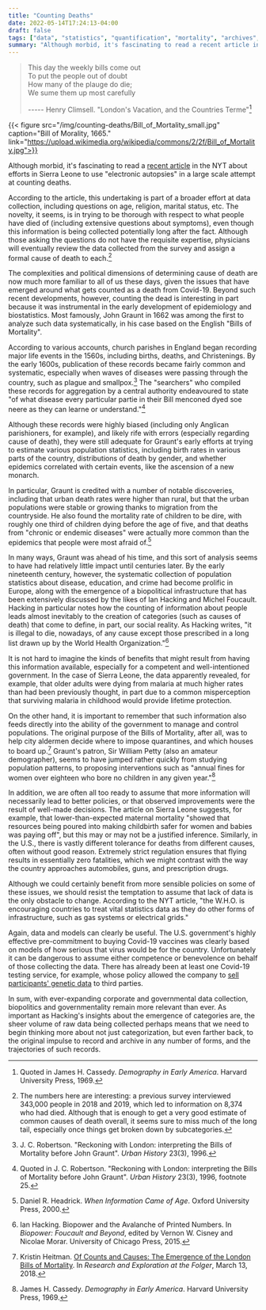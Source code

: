 ```yaml
---
title: "Counting Deaths"
date: 2022-05-14T17:24:13-04:00
draft: false
tags: ["data", "statistics", "quantification", "mortality", "archives", "demography", "biopolitics", "governmentality", "Michel-Foucault", "John-Graunt", "Ian-Hacking"]
summary: "Although morbid, it's fascinating to read a recent article in the NYT about efforts in Sierra Leone to use "electronic autopsies" in a large scale attempt at counting deaths. According to the article, this undertaking is part of a broader effort at data collection, including questions on age, religion, marital status, etc. The novelty, it seems, is in trying to be thorough with respect to what people have died of (including extensive questions about symptoms), even though this information is being collected potentially long after the fact."
---
```


> This day the weekly bills come out  
> To put the people out of doubt  
> How many of the plauge do die;  
> We sume them up most carefully  
>
> ----- Henry Climsell. "London's Vacation, and the Countries Terme"[^1]



{{< figure src="/img/counting-deaths/Bill_of_Mortality_small.jpg" caption="Bill of Morality, 1665." link="https://upload.wikimedia.org/wikipedia/commons/2/2f/Bill_of_Mortality.jpg">}}


Although morbid, it's fascinating to read a [recent article](https://www.nytimes.com/2022/04/19/health/death-records-africa-electronic-autopsy.html) in the NYT about efforts in Sierra Leone to use "electronic autopsies" in a large scale attempt at counting deaths.

According to the article, this undertaking is part of a broader effort at data collection, including questions on age, religion, marital status, etc. The novelty, it seems, is in trying to be thorough with respect to what people have died of (including extensive questions about symptoms), even though this information is being collected potentially long after the fact. Although those asking the questions do not have the requisite expertise, physicians will eventually review the data collected from the survey and assign a formal cause of death to each.[^2]

The complexities and political dimensions of determining cause of death are now much more familiar to all of us these days, given the issues that have emerged around what gets counted as a death from Covid-19. Beyond such recent developments, however, counting the dead is interesting in part because it was instrumental in the early development of epidemiology and biostatistics.  Most famously, John Graunt  in 1662 was among the first to analyze such data systematically, in his case based on the English "Bills of Mortality".

According to various accounts, church parishes in England began recording major life events in the 1560s, including births, deaths, and Christenings. By the early 1600s, publication of these records became fairly common and systematic, especially when waves of diseases were passing through the country, such as plague and smallpox.[^3] The "searchers" who compiled these records for aggregation by a central authority endeavoured to state "of what disease every particular partie in their Bill menconed dyed soe neere as they can learne or understand."[^4]

Although these records were highly biased (including only Anglican parishioners, for example), and likely rife with errors (especially regarding cause of death), they were still adequate for Graunt's early efforts at trying to estimate various population statistics, including birth rates in various parts of the country, distributions of death by gender, and whether epidemics correlated with certain events, like the ascension of a new monarch.

In particular, Graunt is credited with a number of notable discoveries, including that urban death rates were higher than rural, but that the urban populations were stable or growing thanks to migration from the countryside. He also found the mortality rate of children to be dire, with roughly one third of children dying before the age of five, and that deaths from "chronic or endemic diseases" were actually more common than the epidemics that people were most afraid of.[^5]

In many ways, Graunt was ahead of his time, and this sort of analysis seems to have had relatively little impact until centuries later. By the early nineteenth century, however, the systematic collection of population statistics about disease, education, and crime had become prolific in Europe, along with the emergence of a biopolitical infrastructure that has been extensively discussed by the likes of Ian Hacking and Michel Foucault. Hacking in particular notes how the counting of information about people leads almost inevitably to the creation of categories (such as causes of death) that come to define, in part, our social reality. As Hacking writes, "it is illegal to die, nowadays, of any cause except those prescribed in a long list drawn up by the World Health Organization."[^6]

It is not hard to imagine the kinds of benefits that might result from having this information available, especially for a competent and well-intentioned government. In the case of Sierra Leone, the data apparently revealed, for example, that older adults were dying from malaria at much higher rates than had been previously thought, in part due to a common misperception that surviving malaria in childhood would provide lifetime protection.

On the other hand, it is important to remember that such information also feeds directly into the ability of the government to manage and control populations. The original purpose of the Bills of Mortality, after all, was to help city aldermen decide where to impose quarantines, and which houses to board up.[^7] Graunt's patron, Sir William Petty (also an amateur demographer), seems to have jumped rather quickly from studying population patterns, to proposing interventions such as "annual fines for women over eighteen who bore no children in any given year."[^8]

In addition, we are often all too ready to assume that more information will necessarily lead to better policies, or that observed improvements were the result of well-made decisions. The article on Sierra Leone suggests, for example, that lower-than-expected maternal mortality "showed that resources being poured into making childbirth safer for women and babies was paying off", but this may or may not be a justified inference. Similarly, in the U.S., there is vastly different tolerance for deaths from different causes, often without good reason. Extremely strict regulation ensures that flying results in essentially zero fatalities, which we might contrast with the way the country approaches automobiles, guns, and prescription drugs.

Although we could certainly benefit from more sensible policies on some of these issues, we should resist the temptation to assume that lack of data is the only obstacle to change. According to the NYT article, "the W.H.O. is encouraging countries to treat vital statistics data as they do other forms of infrastructure, such as gas systems or electrical grids."

Again, data and models can clearly be useful. The U.S. government's highly effective pre-commitment to buying Covid-19 vaccines was clearly based on models of how serious that virus would be for the country. Unfortunately it can be dangerous to assume either competence or benevolence on behalf of those collecting the data. There has already been at least one Covid-19 testing service, for example, whose policy allowed the company to [sell participants' genetic data](https://www.telegraph.co.uk/news/2021/11/14/covid-test-firm-sell-swabs-carrying-customers-dna/) to third parties.

In sum, with ever-expanding corporate and governmental data collection, biopolitics and governmentality remain more relevant than ever. As important as Hacking's insights about the emergence of categories are, the sheer volume of raw data being collected perhaps means that we need to begin thinking more about not just categorization, but even farther back, to the original impulse to record and archive in any number of forms, and the trajectories of such records.


[^1]: Quoted in James H. Cassedy. *Demography in Early America*. Harvard University Press, 1969.

[^2]: The numbers here are interesting: a previous survey interviewed 343,000 people in 2018 and 2019, which led to information on 8,374 who had died. Although that is enough to get a very good estimate of common causes of death overall, it seems sure to miss much of the long tail, especially once things get broken down by subcategories.

[^3]: J. C. Robertson. "Reckoning with London: interpreting the Bills of Mortality before John Graunt". *Urban History* 23(3), 1996.

[^4]: Quoted in J. C. Robertson. "Reckoning with London: interpreting the Bills of Mortality before John Graunt". *Urban History* 23(3), 1996, footnote 25.

[^5]: Daniel R. Headrick. *When Information Came of Age*. Oxford University Press, 2000.

[^6]: Ian Hacking. Biopower and the Avalanche of Printed Numbers. In *Biopower: Foucault and Beyond*, edited by Vernon W. Cisney and Nicolae Morar. University of Chicago Press, 2015.

[^7]: Kristin Heitman. [Of Counts and Causes: The Emergence of the London Bills of Mortality](https://collation.folger.edu/2018/03/counts-causes-london-bills-mortality/). In *Research and Exploration at the Folger*, March 13, 2018.

[^8]: James H. Cassedy. *Demography in Early America*. Harvard University Press, 1969.
